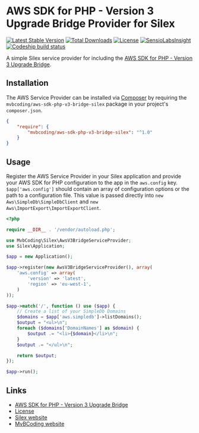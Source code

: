 # AWS SDK for PHP - Version 3 Upgrade Bridge Provider for Silex

[![Latest Stable Version](https://poser.pugx.org/mvbcoding/aws-sdk-php-v3-bridge-silex/v/stable)](https://packagist.org/packages/mvbcoding/aws-sdk-php-v3-bridge-silex)
[![Total Downloads](https://poser.pugx.org/mvbcoding/aws-sdk-php-v3-bridge-silex/downloads)](https://packagist.org/packages/mvbcoding/aws-sdk-php-v3-bridge-silex)
[![License](https://poser.pugx.org/mvbcoding/aws-sdk-php-v3-bridge-silex/license)](https://packagist.org/packages/mvbcoding/aws-sdk-php-v3-bridge-silex)
[![SensioLabsInsight](https://insight.sensiolabs.com/projects/63d301ce-db14-4bf1-a7a9-329b135617bf/mini.png)](https://insight.sensiolabs.com/projects/63d301ce-db14-4bf1-a7a9-329b135617bf)
[![Codeship build status](https://codeship.com/projects/988a8460-e445-0133-d9c3-2ef0590de381/status?branch=master)](https://codeship.com/projects/146266)

A simple Silex service provider for including the [AWS SDK for PHP - Version 3 Upgrade Bridge](https://github.com/aws/aws-sdk-php-v3-bridge).

## Installation

The AWS Service Provider can be installed via [Composer](http://getcomposer.org) by requiring the
`mvbcoding/aws-sdk-php-v3-bridge-silex` package in your project's `composer.json`.

```json
{
    "require": {
        "mvbcoding/aws-sdk-php-v3-bridge-silex": "^1.0"
    }
}
```

## Usage

Register the AWS Service Provider in your Silex application and provide your AWS SDK for PHP configuration to the app
in the `aws.config` key. `$app['aws.config']` should contain an array of configuration options or the path to a
configuration file. This value is passed directly into `new Aws\SimpleDb\SimpleDbClient` and `new Aws\ImportExport\ImportExportClient`.

```php
<?php

require __DIR__ . '/vendor/autoload.php';

use MvbCoding\Silex\AwsV3BridgeServiceProvider;
use Silex\Application;

$app = new Application();

$app->register(new AwsV3BridgeServiceProvider(), array(
    'aws.config' => array(
        'version' => 'latest',
        'region' => 'eu-west-1',
    )
));

$app->match('/', function () use ($app) {
    // Create a list of your SimpleDb Domains
    $domains = $app['aws.simpledb']->listDomains();
    $output = "<ul>\n";
    foreach ($domains['DomainNames'] as $domain) {
        $output .= "<li>{$domain}</li>\n";
    }
    $output .= "</ul>\n";

    return $output;
});

$app->run();
```

## Links

* [AWS SDK for PHP - Version 3 Upgrade Bridge](https://github.com/aws/aws-sdk-php-v3-bridge)
* [License](https://opensource.org/licenses/BSD-2-Clause)
* [Silex website](http://silex.sensiolabs.org)
* [MvBCoding website](http://www.mvbcoding.nl)

